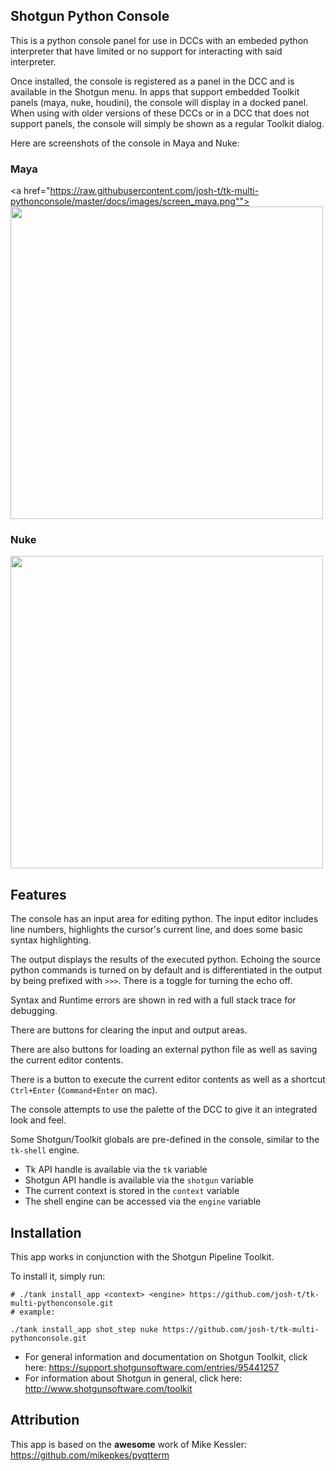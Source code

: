 
## Shotgun Python Console

This is a python console panel for use in DCCs with an embeded python interpreter
that have limited or no support for interacting with said interpreter.

Once installed, the console is registered as a panel in the DCC and is available
in the Shotgun menu. In apps that support embedded Toolkit panels (maya, nuke,
houdini), the console will display in a docked panel. When using with older versions
of these DCCs or in a DCC that does not support panels, the console will simply
be shown as a regular Toolkit dialog.

Here are screenshots of the console in Maya and Nuke:

### Maya

<a href="https://raw.githubusercontent.com/josh-t/tk-multi-pythonconsole/master/docs/images/screen_maya.png"">
    <img src="https://raw.githubusercontent.com/josh-t/tk-multi-pythonconsole/master/docs/images/screen_maya.png" width="500px">
</a>

### Nuke

<a href="https://raw.githubusercontent.com/josh-t/tk-multi-pythonconsole/master/docs/images/screen_nuke.png">
    <img src="https://raw.githubusercontent.com/josh-t/tk-multi-pythonconsole/master/docs/images/screen_nuke.png" width="500px">
</a>

## Features

The console has an input area for editing python. The input editor includes line numbers,
highlights the cursor's current line, and does some basic syntax highlighting.

The output displays the results of the executed python. Echoing the source python
commands is turned on by default and is differentiated in the output by being
prefixed with `>>>`. There is a toggle for turning the echo off.

Syntax and Runtime errors are shown in red with a full stack trace for debugging.

There are buttons for clearing the input and output areas.

There are also buttons for loading an external python file as well as saving the
current editor contents.

There is a button to execute the current editor contents as well as a shortcut
`Ctrl+Enter` (`Command+Enter` on mac).

The console attempts to use the palette of the DCC to give it an integrated  look
and feel.

Some Shotgun/Toolkit globals are pre-defined in the console, similar to the `tk-shell` engine.
* Tk API handle is available via the `tk` variable
* Shotgun API handle is available via the `shotgun` variable
* The current context is stored in the `context` variable
* The shell engine can be accessed via the `engine` variable

## Installation

This app works in conjunction with the Shotgun Pipeline Toolkit.

To install it, simply run:

```
# ./tank install_app <context> <engine> https://github.com/josh-t/tk-multi-pythonconsole.git
# example:

./tank install_app shot_step nuke https://github.com/josh-t/tk-multi-pythonconsole.git

```

- For general information and documentation on Shotgun Toolkit, click here: https://support.shotgunsoftware.com/entries/95441257
- For information about Shotgun in general, click here: http://www.shotgunsoftware.com/toolkit

## Attribution

This app is based on the **awesome** work of Mike Kessler: https://github.com/mikepkes/pyqtterm